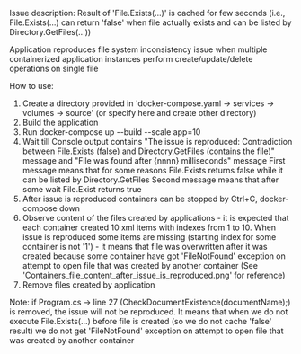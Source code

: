 ﻿Issue description: 
Result of 'File.Exists(...)' is cached for few seconds (i.e., File.Exists(...) can return 'false' when file actually exists and can be listed by Directory.GetFiles(...))

Application reproduces file system inconsistency issue when multiple containerized application instances perform create/update/delete operations on single file

How to use:
1. Create a directory provided in 'docker-compose.yaml -> services -> volumes -> source' (or specify here and create other directory)
2. Build the application
3. Run docker-compose up --build --scale app=10
4. Wait till Console output contains "The issue is reproduced: Contradiction between File.Exists (false) and Directory.GetFiles (contains the file)" message
   and "File was found after {nnnn} milliseconds" message
   First message means that for some reasons File.Exists returns false while it can be listed by Directory.GetFiles
   Second message means that after some wait File.Exist returns true
5. After issue is reproduced containers can be stopped by Ctrl+C, docker-compose down
6. Observe content of the files created by applications - it is expected that each container created 10 xml items with indexes from 1 to 10.
   When issue is reproduced some items are missing (starting index for some container is not '1') - it means that file was overwritten after it was created because
   some container have got 'FileNotFound' exception on attempt to open file that was created by another container 
   (See 'Containers_file_content_after_issue_is_reproduced.png' for reference)
7. Remove files created by application

Note: if Program.cs -> line 27 (CheckDocumentExistence(documentName);) is removed, the issue will not be reproduced.
It means that when we do not execute File.Exists(...) before file is created (so we do not cache 'false' result) 
we do not get 'FileNotFound' exception on attempt to open file that was created by another container